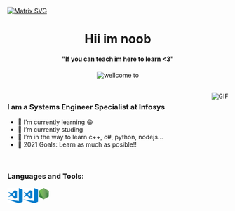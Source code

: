 [![Matrix SVG](https://raw.githubusercontent.com/rodrigograca31/rodrigograca31/master/matrix.svg)](https://www.youtube.com/watch?v=SDkAGkd4NLc) 
<p>
  <h1 align="center"><b>Hii im noob</b></h1>
</p>

<p>
  <h4 align="center"><b>"If you can teach im here to learn <3"</b></h4>
</p>

<p align="center">
    <img align="center" alt="wellcome to" src="https://gpvc.arturio.dev/IMXNOOBX" />
</p>

<br>

<img align="right" height="270px" alt="GIF" src="https://camo.githubusercontent.com/f5063eca77400ff666dbecd8e484df1dfdc186465a29a588c98bb8fbc381dff2/68747470733a2f2f75706c6f6164732d73736c2e776562666c6f772e636f6d2f3539613739393830646432333739303030313633303134652f3562396666616665393831396538653362396664316566655f436f7a7943616c5f4368726973253237732532306d6f6465253230312e676966" />

### I am a Systems Engineer Specialist at Infosys
- 🔭 I’m currently learning :grin:
- 🌱 I’m currently studing 
- 👯 I’m in the way to learn c++, c#, python, nodejs...
- 🥅 2021 Goals: Learn as much as posible!!

<br>

### Languages and Tools: 

<img align="left" alt="Visual Studio Code" width="35px" src="https://raw.githubusercontent.com/github/explore/80688e429a7d4ef2fca1e82350fe8e3517d3494d/topics/visual-studio-code/visual-studio-code.png" />
<img align="left" alt="Visual Studio Code" width="35px" src="https://raw.githubusercontent.com/github/explore/80688e429a7d4ef2fca1e82350fe8e3517d3494d/topics/visual-studio-code/visual-studio-code.png" />
<img align="left" alt="Node.js" width="26px" src="https://raw.githubusercontent.com/github/explore/80688e429a7d4ef2fca1e82350fe8e3517d3494d/topics/nodejs/nodejs.png" />
<br>
<br>
<br>
<br>
